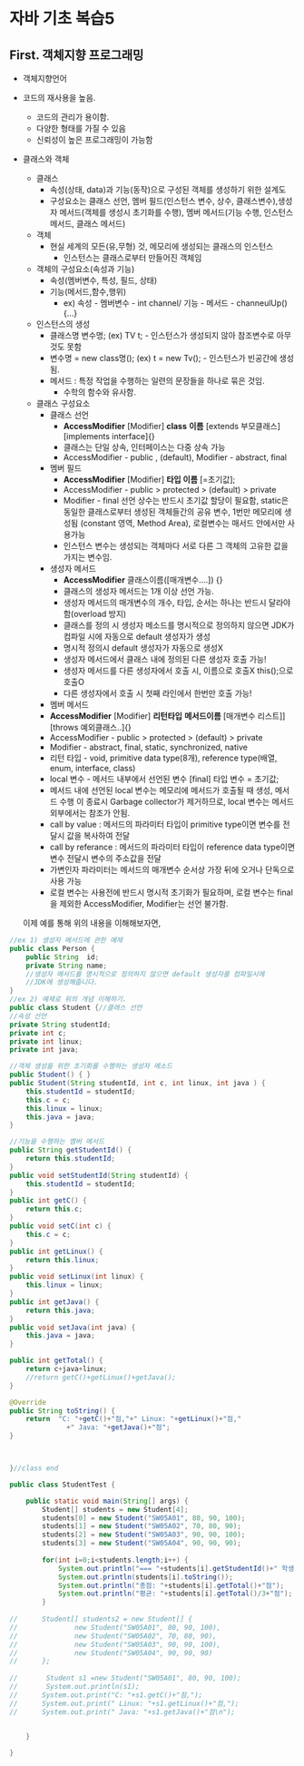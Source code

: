 # 자바 기초 복습5

## First. 객체지향 프로그래밍 

- 객체지향언어
  
- 코드의 재사용을 높음.
  - 코드의 관리가 용이함.
  - 다양한 형태를 가질 수 있음
  - 신뢰성이 높은 프로그래밍이 가능함
  
- 클래스와 객체

  - 클래스
    - 속성(상태, data)과 기능(동작)으로 구성된 객체를 생성하기 위한 설계도
    - 구성요소는 클래스 선언, 멤버 필드(인스턴스 변수, 상수, 클래스변수),생성자 메서드(객체를 생성시 초기화를 수행), 멤버 메서드(기능 수행, 인스턴스 메서드, 클래스 메서드)
  - 객체
    - 현실 세계의 모든(유,무형) 것, 메모리에 생성되는 클래스의 인스턴스
      - 인스턴스는 클래스로부터 만들어진 객체임
  - 객체의 구성요소(속성과 기능)
    - 속성(멤버변수, 특성, 필드, 상태)
    - 기능(메서드,함수,행위)
      - ex) 속성 - 멤버변수 - int channel/ 기능 - 메서드 - channeulUp(){...}
  - 인스턴스의 생성
    - 클래스명 변수명; (ex) TV t; - 인스턴스가 생성되지 않아 참조변수로 아무것도 못함
    - 변수명 = new class명(); (ex) t  = new Tv(); - 인스턴스가 빈공간에 생성됨.
    - 메서드 :  특정 작업을 수행하는 일련의 문장들을 하나로 묶은 것임.
      - 수학의 함수와 유사함.
  - 클래스 구성요소 
    - 클래스 선언
      - **AccessModifier** [Modifier] **class** **이름** [extends 부모클래스]  [implements interface]{}
      - 클래스는 단일 상속, 인터페이스는 다중 상속 가능
      - AccessModifier - public , (default), Modifier - abstract, final
    - 멤버 필드
      - **AccessModifier** [Modifier] **타입 이름** [=초기값];
      - AccessModifier - public > protected > (default) > private
      - Modifier - final 선언 상수는 반드시 초기값 할당이 필요함, static은 동일한 클래스로부터 생성된 객체들간의 공유 변수, 1번만 메모리에 생성됨 (constant 영역, Method Area), 로컬변수는 매서드 안에서만 사용가능
      - 인스턴스 변수는 생성되는 객체마다 서로 다른 그 객체의 고유한 값을 가지는 변수임.
    - 생성자 메서드
      - **AccessModifier** 클래스이름([매개변수....]) {}
      - 클래스의 생성자 메서드는 1개 이상 선언 가능.
      - 생성자 메서드의 매개변수의 개수, 타입, 순서는 하나는 반드시 달라야함(overload 방지)
      - 클래스를 정의 시 생성자 메소드를 명시적으로 정의하지 않으면 JDK가 컴파일 시에 자동으로 default 생성자가 생성
      - 명시적 정의시 default 생성자가 자동으로 생성X
      - 생성자 메서드에서 클래스 내에 정의된 다른 생성자 호출 가능!
      - 생성자 메서드를 다른 생성자에서 호출 시, 이름으로 호출X this();으로 호출O
      - 다른 생성자에서 호출 시 첫째 라인에서 한번만 호출 가능!
    - 멤버 메서드
    - **AccessModifier** [Modifier] **리턴타입** **메서드이름** [매개변수 리스트]]  [throws 예외클래스..]{}
    - AccessModifier - public > protected > (default) > private
    - Modifier - abstract, final, static, synchronized, native
    - 리턴 타입 - void, primitive data type(8개), reference type(배열, enum, interface, class)
    - local 변수 - 메서드 내부에서 선언된 변수 [final] 타입 변수 = 초기값;
    - 메서드 내에 선언된 local 변수는 메모리에 메서드가 호출될 때 생성, 메서드 수행 이 종료시 Garbage collector가 제거하므로, local 변수는 메서드 외부에서는 참조가 안됨.
    - call by value : 메서드의 파라미터 타입이 primitive type이면 변수를 전달시 값을 복사하여 전달
    - call by referance : 메서드의 파라미터 타입이 reference data type이면 변수 전달시 변수의 주소값을 전달
    - 가변인자 파라미터는 메서드의 매개변수 순서상 가장 뒤에 오거나 단독으로 사용 가능
    - 로컬 변수는 사용전에 반드시 명시적 초기화가 필요하며, 로컬 변수는 final을 제외한 AccessModifier, Modifier는 선언 불가함.

  이제 예를 통해 위의 내용을 이해해보자면,

```java
//ex 1) 생성자 메서드에 관한 예제
public class Person {
	public String  id;
    private String name;
    //생성자 메서드를 명시적으로 정의하지 않으면 default 생성자를 컴파일시에 
    //JDK에 생성해줍니다.
}
//ex 2) 예제로 위의 개념 이해하기.
public class Student {//클래스 선언
//속성 선언	
private String studentId;
private int c;
private int linux;
private int java;

//객체 생성을 위한 초기화를 수행하는 생성자 메소드
public Student() { }
public Student(String studentId, int c, int linux, int java ) {
	this.studentId = studentId;
	this.c = c;
	this.linux = linux;
	this.java = java;
}

//기능을 수행하는 멤버 메서드
public String getStudentId() {
	return this.studentId;
}
public void setStudentId(String studentId) { 
	this.studentId = studentId;
}
public int getC() {
	return this.c;
}
public void setC(int c) {
	this.c = c;
}
public int getLinux() {
	return this.linux;
}
public void setLinux(int linux) {
	this.linux = linux;
}
public int getJava() {
	return this.java;
}
public void setJava(int java) {
	this.java = java;
}

public int getTotal() {
	return c+java+linux;
	//return getC()+getLinux()+getJava();
}

@Override
public String toString() {	
	return  "C: "+getC()+"점,"+" Linux: "+getLinux()+"점,"
              +" Java: "+getJava()+"점";
}



}//class end

public class StudentTest {

	public static void main(String[] args) {
		Student[] students = new Student[4];
		students[0] = new Student("SW05A01", 80, 90, 100);
		students[1] = new Student("SW05A02", 70, 80, 90);
		students[2] = new Student("SW05A03", 90, 90, 100);
		students[3] = new Student("SW05A04", 90, 90, 90);
		
		for(int i=0;i<students.length;i++) {
			System.out.println("=== "+students[i].getStudentId()+" 학생 점수 ====");
			System.out.println(students[i].toString());
			System.out.println("총점: "+students[i].getTotal()+"점");
			System.out.println("평균: "+students[i].getTotal()/3+"점");
		}
		
//		Student[] students2 = new Student[] {
//				new Student("SW05A01", 80, 90, 100),
//				new Student("SW05A02", 70, 80, 90),
//				new Student("SW05A03", 90, 90, 100),
//				new Student("SW05A04", 90, 90, 90)
//		};
		
//		 Student s1 =new Student("SW05A01", 80, 90, 100);
//		 System.out.println(s1);
//		System.out.print("C: "+s1.getC()+"점,");
//		System.out.print(" Linux: "+s1.getLinux()+"점,");
//		System.out.print(" Java: "+s1.getJava()+"점\n");
	

	}

}


```



